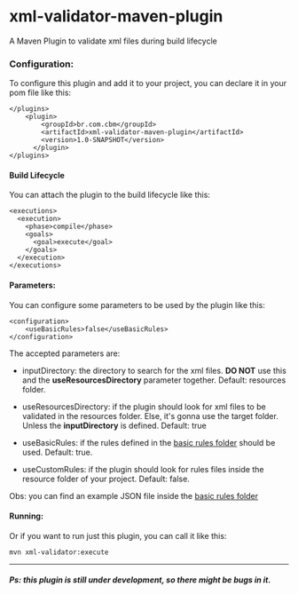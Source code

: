# xml-validator-maven-plugin
A Maven Plugin to validate xml files during build lifecycle


### Configuration:

To configure this plugin and add it to your project, you can declare it in your pom file like this:

```
</plugins>
    <plugin>
        <groupId>br.com.cbm</groupId>
        <artifactId>xml-validator-maven-plugin</artifactId>
        <version>1.0-SNAPSHOT</version>
      </plugin>
</plugins>
```

#### Build Lifecycle
You can attach the plugin to the build lifecycle like this: 
```
<executions>
  <execution>
    <phase>compile</phase>
    <goals>
      <goal>execute</goal>
    </goals>
  </execution>
</executions>
```


#### Parameters:

You can configure some parameters to be used by the plugin like this:

```
<configuration>
    <useBasicRules>false</useBasicRules>
</configuration>
``` 

The accepted parameters are:

* inputDirectory: the directory to search for the xml files. **DO NOT** use this and the **useResourcesDirectory**
    parameter together. Default: resources folder.

* useResourcesDirectory: if the plugin should look for xml files to be validated in the resources folder. Else, it's 
    gonna use the target folder. Unless the **inputDirectory** is defined. Default: true

* useBasicRules: if the rules defined in the [basic rules folder][1] should be used. Default: true.

* useCustomRules: if the plugin should look for rules files inside the resource folder of your project. Default: false.


Obs: you can find an example JSON file inside the [basic rules folder][1] 

#### Running:
Or if you want to run just this plugin, you can call it like this:
``` 
mvn xml-validator:execute
```



---
##### Ps: this plugin is still under development, so there might be bugs in it.




[1]: https://github.com/camilobmoreira/xml-validator-maven-plugin/tree/master/src/main/resources/basic-rules